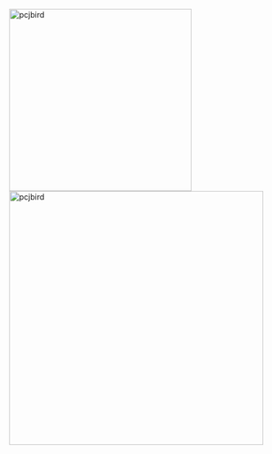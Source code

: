 
 
 <p align="center">
    <p>
      <img align="left" src="https://github-readme-stats.vercel.app/api/top-langs?username=pcjbird&show_icons=true&locale=en&layout=compact&langs_count=8&count_private=true&theme=solarized-light" alt="pcjbird" width="330"/>
    </p>
    <p>
      &nbsp;<img align="center" src="https://github-readme-stats.vercel.app/api?username=pcjbird&show_icons=true&locale=en&count_private=true&layout=compact&count_private=true&theme=solarized-light" alt="pcjbird" width="460"/>
    </p>
</p>
